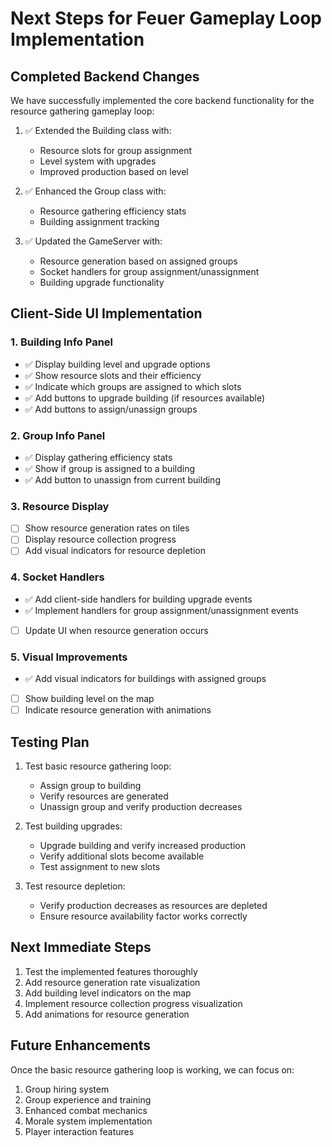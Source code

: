 # Next Steps for Feuer Gameplay Loop Implementation

## Completed Backend Changes

We have successfully implemented the core backend functionality for the resource gathering gameplay loop:

1. ✅ Extended the Building class with:

   - Resource slots for group assignment
   - Level system with upgrades
   - Improved production based on level

2. ✅ Enhanced the Group class with:

   - Resource gathering efficiency stats
   - Building assignment tracking

3. ✅ Updated the GameServer with:
   - Resource generation based on assigned groups
   - Socket handlers for group assignment/unassignment
   - Building upgrade functionality

## Client-Side UI Implementation

### 1. Building Info Panel

- ✅ Display building level and upgrade options
- ✅ Show resource slots and their efficiency
- ✅ Indicate which groups are assigned to which slots
- ✅ Add buttons to upgrade building (if resources available)
- ✅ Add buttons to assign/unassign groups

### 2. Group Info Panel

- ✅ Display gathering efficiency stats
- ✅ Show if group is assigned to a building
- ✅ Add button to unassign from current building

### 3. Resource Display

- [ ] Show resource generation rates on tiles
- [ ] Display resource collection progress
- [ ] Add visual indicators for resource depletion

### 4. Socket Handlers

- ✅ Add client-side handlers for building upgrade events
- ✅ Implement handlers for group assignment/unassignment events
- [ ] Update UI when resource generation occurs

### 5. Visual Improvements

- ✅ Add visual indicators for buildings with assigned groups
- [ ] Show building level on the map
- [ ] Indicate resource generation with animations

## Testing Plan

1. Test basic resource gathering loop:

   - Assign group to building
   - Verify resources are generated
   - Unassign group and verify production decreases

2. Test building upgrades:

   - Upgrade building and verify increased production
   - Verify additional slots become available
   - Test assignment to new slots

3. Test resource depletion:
   - Verify production decreases as resources are depleted
   - Ensure resource availability factor works correctly

## Next Immediate Steps

1. Test the implemented features thoroughly
2. Add resource generation rate visualization
3. Add building level indicators on the map
4. Implement resource collection progress visualization
5. Add animations for resource generation

## Future Enhancements

Once the basic resource gathering loop is working, we can focus on:

1. Group hiring system
2. Group experience and training
3. Enhanced combat mechanics
4. Morale system implementation
5. Player interaction features
